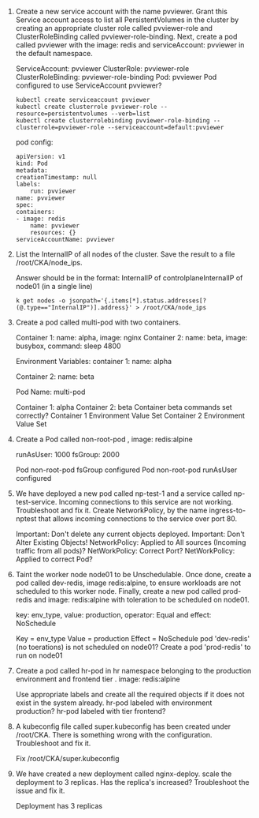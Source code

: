 1. Create a new service account with the name pvviewer. Grant this Service account access to list all PersistentVolumes in the cluster by creating an appropriate cluster role called pvviewer-role and ClusterRoleBinding called pvviewer-role-binding.
Next, create a pod called pvviewer with the image: redis and serviceAccount: pvviewer in the default namespace.

    ServiceAccount: pvviewer
    ClusterRole: pvviewer-role
    ClusterRoleBinding: pvviewer-role-binding
    Pod: pvviewer
    Pod configured to use ServiceAccount pvviewer?

    ```
    kubectl create serviceaccount pvviewer
    kubectl create clusterrole pvviewer-role --resource=persistentvolumes --verb=list
    kubectl create clusterrolebinding pvviewer-role-binding --clusterrole=pvviewer-role --serviceaccount=default:pvviewer
    ```
    pod config:
    ```
    apiVersion: v1
    kind: Pod
    metadata:
    creationTimestamp: null
    labels:
        run: pvviewer
    name: pvviewer
    spec:
    containers:
    - image: redis
        name: pvviewer
        resources: {}
    serviceAccountName: pvviewer
    ```


2. List the InternalIP of all nodes of the cluster. Save the result to a file /root/CKA/node_ips.

    Answer should be in the format: InternalIP of controlplane<space>InternalIP of node01 (in a single line)

    `k get nodes -o jsonpath='{.items[*].status.addresses[?(@.type=="InternalIP")].address}' > /root/CKA/node_ips`

3. Create a pod called multi-pod with two containers.

    Container 1: name: alpha, image: nginx
    Container 2: name: beta, image: busybox, command: sleep 4800

    Environment Variables:
    container 1:
    name: alpha

    Container 2:
    name: beta


    Pod Name: multi-pod

    Container 1: alpha
    Container 2: beta
    Container beta commands set correctly?
    Container 1 Environment Value Set
    Container 2 Environment Value Set

4. Create a Pod called non-root-pod , image: redis:alpine

    runAsUser: 1000
    fsGroup: 2000

    Pod non-root-pod fsGroup configured
    Pod non-root-pod runAsUser configured

5. We have deployed a new pod called np-test-1 and a service called np-test-service. Incoming connections to this service are not working. Troubleshoot and fix it.
Create NetworkPolicy, by the name ingress-to-nptest that allows incoming connections to the service over port 80.

    Important: Don't delete any current objects deployed.
    Important: Don't Alter Existing Objects!
    NetworkPolicy: Applied to All sources (Incoming traffic from all pods)?
    NetWorkPolicy: Correct Port?
    NetWorkPolicy: Applied to correct Pod?

6. Taint the worker node node01 to be Unschedulable. Once done, create a pod called dev-redis, image redis:alpine, to ensure workloads are not scheduled to this worker node. Finally, create a new pod called prod-redis and image: redis:alpine with toleration to be scheduled on node01.

    key: env_type, value: production, operator: Equal and effect: NoSchedule

    Key = env_type
    Value = production
    Effect = NoSchedule
    pod 'dev-redis' (no toerations) is not scheduled on node01?
    Create a pod 'prod-redis' to run on node01

7. Create a pod called hr-pod in hr namespace belonging to the production environment and frontend tier .
image: redis:alpine

    Use appropriate labels and create all the required objects if it does not exist in the system already.
    hr-pod labeled with environment production?
    hr-pod labeled with tier frontend?

8. A kubeconfig file called super.kubeconfig has been created under /root/CKA. There is something wrong with the configuration. Troubleshoot and fix it.

    Fix /root/CKA/super.kubeconfig

9. We have created a new deployment called nginx-deploy. scale the deployment to 3 replicas. Has the replica's increased? Troubleshoot the issue and fix it.

    Deployment has 3 replicas